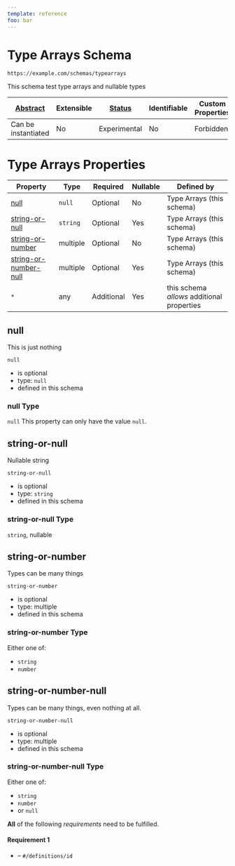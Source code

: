 ```yaml
---
template: reference
foo: bar
---
```


# Type Arrays Schema

```
https://example.com/schemas/typearrays
```

This schema test type arrays and nullable types

| [Abstract](../abstract.md) | Extensible | [Status](../status.md) | Identifiable | Custom Properties | Additional Properties | Defined In |
|----------------------------|------------|------------------------|--------------|-------------------|-----------------------|------------|
| Can be instantiated | No | Experimental | No | Forbidden | Permitted | [typearrays.schema.json](typearrays.schema.json) |

# Type Arrays Properties

| Property | Type | Required | Nullable | Defined by |
|----------|------|----------|----------|------------|
| [null](#null) | `null` | Optional  | No | Type Arrays (this schema) |
| [string-or-null](#string-or-null) | `string` | Optional  | Yes | Type Arrays (this schema) |
| [string-or-number](#string-or-number) | multiple | Optional  | No | Type Arrays (this schema) |
| [string-or-number-null](#string-or-number-null) | multiple | Optional  | Yes | Type Arrays (this schema) |
| `*` | any | Additional | Yes | this schema *allows* additional properties |

## null


This is just nothing

`null`

* is optional
* type: `null`
* defined in this schema

### null Type


`null`
This property can only have the value `null`.




## string-or-null


Nullable string

`string-or-null`

* is optional
* type: `string`
* defined in this schema

### string-or-null Type


`string`, nullable







## string-or-number


Types can be many things

`string-or-number`

* is optional
* type: multiple
* defined in this schema

### string-or-number Type


Either one of:
 * `string`
 * `number`





## string-or-number-null


Types can be many things, even nothing at all.

`string-or-number-null`

* is optional
* type: multiple
* defined in this schema

### string-or-number-null Type


Either one of:
 * `string`
 * `number`
 * or `null`






**All** of the following *requirements* need to be fulfilled.


#### Requirement 1


* []() – `#/definitions/id`

